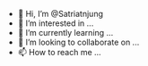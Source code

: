 - 👋 Hi, I’m @Satriatnjung
- 👀 I’m interested in ...
- 🌱 I’m currently learning ...
- 💞️ I’m looking to collaborate on ...
- 📫 How to reach me ...

<!---
Satriatnjung/Satriatnjung is a ✨ special ✨ repository because its `README.md` (this file) appears on your GitHub profile.
You can click the Preview link to take a look at your changes.
--->
